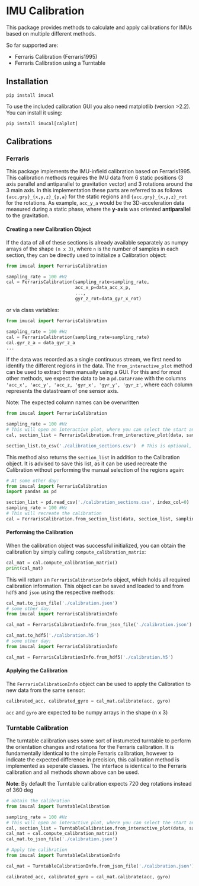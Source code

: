 # IMU Calibration

This package provides methods to calculate and apply calibrations for IMUs based on multiple different methods.

So far supported are:

- Ferraris Calibration (Ferraris1995)
- Ferraris Calibration using a Turntable

## Installation

```
pip install imucal
```

To use the included calibration GUI you also need matplotlib (version >2.2).
You can install it using:

```
pip install imucal[calplot]
```

## Calibrations

### Ferraris

This package implements the IMU-infield calibration based on Ferraris1995.
This calibration methods requires the IMU data from 6 static positions (3 axis parallel and antiparallel to gravitation vector) and 3 rotations around the 3 main axis.
In this implementation these parts are referred to as follows `{acc,gry}_{x,y,z}_{p,a}` for the static regions and `{acc,gry}_{x,y,z}_rot` for the rotations.
As example, `acc_y_a` would be the 3D-acceleration data measured during a static phase, where the **y-axis** was oriented **antiparallel** to the gravitation.

#### Creating a new Calibration Object

If the data of all of these sections is already available separately as numpy arrays of the shape `(n x 3)`, where `n` is the number of samples in each section, they can be directly used to initialize a Calibration object:

```python
from imucal import FerrarisCalibration

sampling_rate = 100 #Hz 
cal = FerrarisCalibration(sampling_rate=sampling_rate,
                          acc_x_p=data_acc_x_p,
                          ...,
                          gyr_z_rot=data_gyr_x_rot)
```
or via class variables:
```python
from imucal import FerrarisCalibration

sampling_rate = 100 #Hz 
cal = FerrarisCalibration(sampling_rate=sampling_rate)
cal.gyr_z_a = data_gyr_z_a
...
```

If the data was recorded as a single continuous stream, we first need to identify the different regions in the data.
The `from_interactive_plot` method can be used to extract them manually using a GUI.
For this and for most other methods, we expect the data to be a `pd.DataFrame` with the columns `'acc_x', 'acc_y', 'acc_z, 'gyr_x', 'gyr_y', 'gyr_z'`, where each column represents the datastream of one sensor axis.

Note: The expected column names can be overwritten

```python
from imucal import FerrarisCalibration

sampling_rate = 100 #Hz 
# This will open an interactive plot, where you can select the start and the stop sample of each region
cal, section_list = FerrarisCalibration.from_interactive_plot(data, sampling_rate=sampling_rate)

section_list.to_csv('./calibration_sections.csv')  # This is optional, but recommended
```

This method also returns the `section_list` in addition to the Calibration object.
It is advised to save this list, as it can be used recreate the Calibration without performing the manual selection of the regions again:

```python
# At some other day:
from imucal import FerrarisCalibration
import pandas as pd

section_list = pd.read_csv('./calibration_sections.csv', index_col=0)
sampling_rate = 100 #Hz 
# This will recreate the calibration
cal = FerrarisCalibration.from_section_list(data, section_list, sampling_rate=sampling_rate)
```

#### Performing the Calibration

When the calibration object was successful initialized, you can obtain the calibration by simply calling `compute_calibration_matrix`:

```python
cal_mat = cal.compute_calibration_matrix()
print(cal_mat)
```

This will return an `FerrarisCalibrationInfo` object, which holds all required calibration information.
This object can be saved and loaded to and from `hdf5` and `json` using the respective methods:

```python
cal_mat.to_json_file('./calibration.json')
# some other day:
from imucal import FerrarisCalibrationInfo

cal_mat = FerrarisCalibrationInfo.from_json_file('./calibration.json') 
```

```python
cal_mat.to_hdf5('./calibration.h5')
# some other day:
from imucal import FerrarisCalibrationInfo

cal_mat = FerrarisCalibrationInfo.from_hdf5('./calibration.h5') 
```

#### Applying the Calibration

The `FerrarisCalibrationInfo` object can be used to apply the Calibration to new data from the same sensor:

```python
calibrated_acc, calibrated_gyro = cal_mat.calibrate(acc, gyro)
```

`acc` and `gyro` are expected to be numpy arrays in the shape (n x 3)


### Turntable Calibration

The turntable calibration uses some sort of instumeted turntable to perform the orientation changes and rotations for the Ferraris calibration.
It is fundamentally identical to the simple Ferraris calibration, however to indicate the expected difference in precision, this calibration method is implemented as seperate classes.
The interface is identical to the Ferraris calibration and all methods shown above can be used.

**Note**: By default the Turntable calibration expects 720 deg rotations instead of 360 deg

```python
# obtain the calibration
from imucal import TurntableCalibration

sampling_rate = 100 #Hz 
# This will open an interactive plot, where you can select the start and the stop sample of each region
cal, section_list = TurntableCalibration.from_interactive_plot(data, sampling_rate=sampling_rate)
cal_mat = cal.compute_calibration_matrix()
cal_mat.to_json_file('./calibration.json')

# Apply the calibration
from imucal import TurntableCalibrationInfo

cal_mat = TurntableCalibrationInfo.from_json_file('./calibration.json') 

calibrated_acc, calibrated_gyro = cal_mat.calibrate(acc, gyro)
```